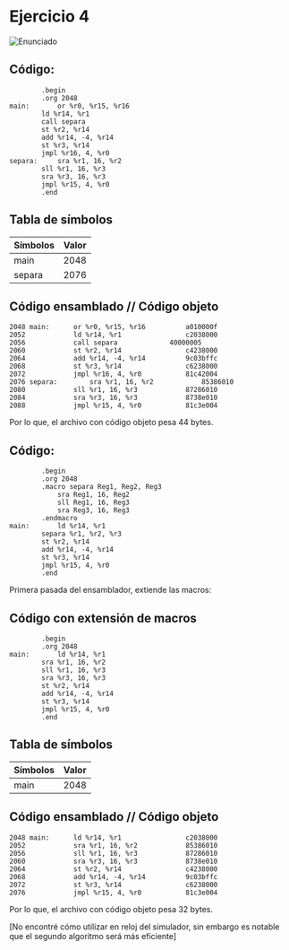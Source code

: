 # Ejercicio 4

![Enunciado](https://github.com/Lukas-De-Angelis-Riva/Estructura-Assembly/blob/master/Guia6/Ejercicio04/Enunciado.JPG)


## Código:
```assembly
		.begin
		.org 2048
main: 		or %r0, %r15, %r16
		ld %r14, %r1
		call separa
		st %r2, %r14
		add %r14, -4, %r14
		st %r3, %r14
		jmpl %r16, 4, %r0
separa:		sra %r1, 16, %r2
		sll %r1, 16, %r3
		sra %r3, 16, %r3
		jmpl %r15, 4, %r0
		.end
```

## Tabla de símbolos

| Símbolos | Valor |
|---|---|
| main   | 2048   |
| separa | 2076 |

## Código ensamblado // Código objeto

```assembly
2048 main:		or %r0, %r15, %r16			a010000f
2052			ld %r14, %r1 				c2038000
2056			call separa				40000005
2060			st %r2, %r14				c4238000
2064			add %r14, -4, %r14			9c03bffc
2068			st %r3, %r14				c6238000
2072			jmpl %r16, 4, %r0			81c42004
2076 separa:		sra %r1, 16, %r2			85386010
2080			sll %r1, 16, %r3			87286010
2084			sra %r3, 16, %r3			8738e010
2088			jmpl %r15, 4, %r0			81c3e004
```

Por lo que, el archivo con código objeto pesa 44 bytes.



## Código:
```assembly
		.begin
		.org 2048
		.macro separa Reg1, Reg2, Reg3
			sra Reg1, 16, Reg2
			sll Reg1, 16, Reg3
			sra Reg3, 16, Reg3
		.endmacro
main:		ld %r14, %r1
		separa %r1, %r2, %r3
		st %r2, %r14
		add %r14, -4, %r14
		st %r3, %r14
		jmpl %r15, 4, %r0
		.end
```

Primera pasada del ensamblador, extiende las macros:

## Código con extensión de macros

```assembly
		.begin
		.org 2048
main:		ld %r14, %r1
		sra %r1, 16, %r2
		sll %r1, 16, %r3
		sra %r3, 16, %r3
		st %r2, %r14	
		add %r14, -4, %r14
		st %r3, %r14
		jmpl %r15, 4, %r0
		.end
```


## Tabla de símbolos

| Símbolos | Valor |
|---|---|
| main   | 2048   |

## Código ensamblado // Código objeto

```assembly
2048 main:		ld %r14, %r1 				c2038000
2052			sra %r1, 16, %r2 			85386010
2056			sll %r1, 16, %r3 			87286010
2060			sra %r3, 16, %r3 			8738e010
2064			st %r2, %r14				c4238000
2068			add %r14, -4, %r14 			9c03bffc
2072			st %r3, %r14 				c6238000
2076			jmpl %r15, 4, %r0 			81c3e004
```

Por lo que, el archivo con código objeto pesa 32 bytes.

[No encontré cómo utilizar en reloj del simulador, sin embargo es notable que el segundo algoritmo será más eficiente]
